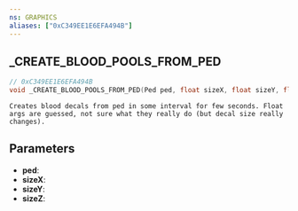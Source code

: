 ```yaml
---
ns: GRAPHICS
aliases: ["0xC349EE1E6EFA494B"]
---
```

## _CREATE_BLOOD_POOLS_FROM_PED

```c
// 0xC349EE1E6EFA494B
void _CREATE_BLOOD_POOLS_FROM_PED(Ped ped, float sizeX, float sizeY, float sizeZ);
```

```
Creates blood decals from ped in some interval for few seconds. Float args are guessed, not sure what they really do (but decal size really changes).
```

## Parameters
* **ped**:
* **sizeX**:
* **sizeY**:
* **sizeZ**:
